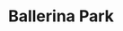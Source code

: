 ---
pid: NS64
title: Ballerina Park
location_transcription: Franford b/w Thompson & Jefferson
zipcode: '19125'
outside_phl: 
neighborhood: Fishtown,Kensington
age: '61'
age_range: 60-69
instagram: 
image_file_name: NS_64.jpg
proposal_transcription: |-
  '-Fountain of a ballerina w/ water coming out of her hands
  -flowers around it
  -section for kids to play in
  -love seats for couples & senior citizens
  -//Dancing in the rain//-style lantern street lights (different colored lights for xmas)
topic: Unknown
topic_summary: '0'
type: Fountain
keywords_other: 
credit: Miriam de Jesus
image_labels: 
twitter: 
facebook: 
permalink: "/monuments/ns64/"
layout: item-page
---